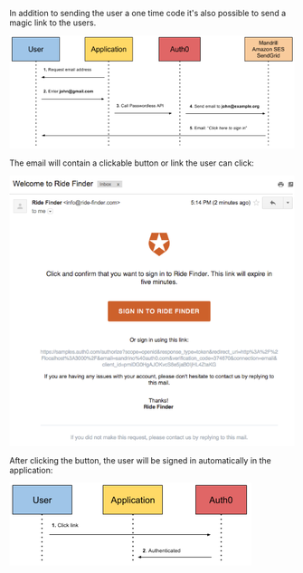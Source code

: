 In addition to sending the user a one time code it's also possible to send a magic link to the users.

![](/media/articles/connections/passwordless/passwordless-email-magic-link-start-flow.png)

The email will contain a clickable button or link the user can click:

![](/media/articles/connections/passwordless/passwordless-email-receive-link.png)

After clicking the button, the user will be signed in automatically in the application:

![](/media/articles/connections/passwordless/passwordless-authenticated-magic-flow.png)